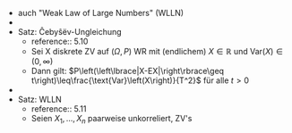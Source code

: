 - auch "Weak Law of Large Numbers" (WLLN)
-
- Satz: Ĉebyŝëv-Ungleichung
	- reference:: 5.10
	- Sei X diskrete ZV auf $\left(\Omega,P\right)$ WR mit (endlichem) $X\in\mathbb{R}$ und $\text{Var}\left(X\right)\in\left(0,\infty\right)$
	- Dann gilt: $P\left(\left\lbrace|X-EX|\right\rbrace\geq t\right)\leq\frac{\text{Var}\left(X\right)}{T^2}$ für alle $t>0$
-
- Satz: WLLN
	- reference:: 5.11
	- Seien $X_1,...,X_{n}$ paarweise unkorreliert, ZV's